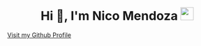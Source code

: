 <h1 align="center">Hi 👋, I'm Nico Mendoza <img src="https://emoji.gg/assets/emoji/2022_vs_code_rainbow.gif" width="30px" height="30px" alt="vs_code_rainbow"></h1>
<a href="https://github.com/blankart">Visit my Github Profile</a>
